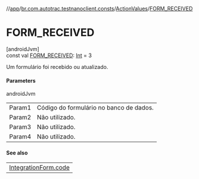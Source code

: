 //[app](../../../index.md)/[br.com.autotrac.testnanoclient.consts](../index.md)/[ActionValues](index.md)/[FORM_RECEIVED](-f-o-r-m_-r-e-c-e-i-v-e-d.md)

# FORM_RECEIVED

[androidJvm]\
const val [FORM_RECEIVED](-f-o-r-m_-r-e-c-e-i-v-e-d.md): [Int](https://kotlinlang.org/api/latest/jvm/stdlib/kotlin/-int/index.html) = 3

Um formulário foi recebido ou atualizado.

#### Parameters

androidJvm

| | |
|---|---|
| Param1 | Código do formulário no banco de dados. |
| Param2 | Não utilizado. |
| Param3 | Não utilizado. |
| Param4 | Não utilizado. |

#### See also

| |
|---|
| [IntegrationForm.code](../../br.com.autotrac.testnanoclient.models/-integration-form/code.md) |
